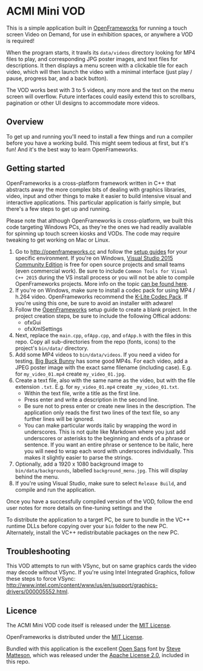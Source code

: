 # ACMI Mini VOD

This is a simple application built in [OpenFrameworks](http://openframeworks.cc/) for running a touch screen Video on Demand, for use in exhibition spaces, or anywhere a VOD is required!

When the program starts, it trawls its `data/videos` directory looking for MP4 files to play, and corresponding JPG poster images, and text files for descriptions. It then displays a menu screen with a clickable tile for each video, which will then launch the video with a minimal interface (just play / pause, progress bar, and a back button).

The VOD works best with 3 to 5 videos, any more and the text on the menu screen will overflow. Future interfaces could easily extend this to scrollbars, pagination or other UI designs to accommodate more videos.

## Overview

To get up and running you'll need to install a few things and run a compiler before you have a working build. This might seem tedious at first, but it's fun! And it's the best way to learn OpenFrameworks.

## Getting started

OpenFrameworks is a cross-platform framework written in C++ that abstracts away the more complex bits of dealing with graphics libraries, video, input and other things to make it easier to build intensive visual and interactive applications. This particular application is fairly simple, but there's a few steps to get up and running.

Please note that although OpenFrameworks is cross-platform, we built this code targeting Windows PCs, as they're the ones we had readily available for spinning up touch screen kiosks and VODs. The code may require tweaking to get working on Mac or Linux.

1. Go to http://openframeworks.cc and follow the [setup guides](http://openframeworks.cc/download/) for your specific environment. If you're on Windows, [Visual Studio 2015 Community Edition](https://www.visualstudio.com/en-us/downloads/download-visual-studio-vs.aspx) is free for open source projects and small teams (even commercial work). Be sure to include `Common Tools for Visual C++ 2015` during the VS install process or you will not be able to compile OpenFrameworks projects. More info on the topic [can be found here](https://blogs.msdn.microsoft.com/vcblog/2015/07/24/setup-changes-in-visual-studio-2015-affecting-c-developers/).
2. If you're on Windows, make sure to install a codec pack for using MP4 / h.264 video. OpenFrameworks recommend the [K-Lite Codec Pack](http://openframeworks.cc/setup/vs/). If you're using this one, be sure to avoid an installer with adware!
3. Follow the [OpenFrameworks](http://openframeworks.cc/setup/vs/) setup guide to create a blank project. In the project creation steps, be sure to include the following Offical addons:
	- ofxGui
	- ofxXmlSettings
4. Next, replace the `main.cpp`, `ofApp.cpp`, and `ofApp.h` with the files in this repo. Copy all sub-directories from the repo (fonts, icons) to the project's `bin/data/` directory.
5. Add some MP4 videos to `bin/data/videos`. If you need a video for testing, [Big Buck Bunny](https://peach.blender.org/download/) has some good MP4s. For each video, add a JPEG poster image with the exact same filename (including case). E.g. for `my_video_01.mp4` create `my_video_01.jpg`.
6. Create a text file, also with the same name as the video, but with the file extension `.txt`. E.g. for `my_video_01.mp4` create `_my_video_01.txt`.
	- Within the text file, write a title as the first line.
	- Press enter and write a description in the second line.
	- Be sure not to press enter or create new lines in the description. The application only reads the first two lines of the text file, so any further lines will be ignored.
	- You can make particular words italic by wrapping the word in underscores. This is not quite like Markdown where you just add underscores or asterisks to the beginning and ends of a phrase or sentence. If you want an entire phrase or sentence to be italic, here you will need to wrap each word with underscores individually. This makes it slightly easier to parse the strings.
7. Optionally, add a 1920 x 1080 background image to `bin/data/backgrounds`, labelled `background_menu.jpg`. This will display behind the menu.
8. If you're using Visual Studio, make sure to select `Release Build`, and compile and run the application.

Once you have a successfully compiled version of the VOD, follow the end user notes for more details on fine-tuning settings and the 

To distribute the application to a target PC, be sure to bundle in the VC++ runtime DLLs before copying over your `bin` folder to the new PC. Alternately, install the VC++ redistributable packages on the new PC.

## Troubleshooting

This VOD attempts to run with VSync, but on same graphics cards the video may decode without VSync. If you're using Intel Integrated Graphics, follow these steps to force VSync: http://www.intel.com/content/www/us/en/support/graphics-drivers/000005552.html.

## Licence

The ACMI Mini VOD code itself is released under the [MIT License](https://en.wikipedia.org/wiki/MIT_License).

OpenFrameworks is distributed under the [MIT License](http://openframeworks.cc/about/license/).

Bundled with this application is the excellent [Open Sans](https://en.wikipedia.org/wiki/Open_Sans) font by [Steve Matteson](https://en.wikipedia.org/wiki/Steve_Matteson), which was released under the [Apache License 2.0](http://www.apache.org/licenses/LICENSE-2.0), included in this repo.